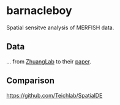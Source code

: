 # barnacleboy

Spatial sensitve analysis of MERFISH data.


Data
----

... from [ZhuangLab](http://zhuang.harvard.edu/merfish.html)
to their [paper](http://zhuang.harvard.edu/MERFISHData/data_for_release.zip).


Comparison
---------

https://github.com/Teichlab/SpatialDE
